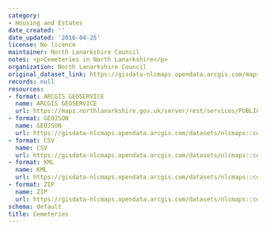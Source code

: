 ```yaml
---
category:
- Housing and Estates
date_created: ''
date_updated: '2016-04-25'
license: No licence
maintainer: North Lanarkshire Council
notes: <p>Cemeteries in North Lanarkshire</p>
organization: North Lanarkshire Council
original_dataset_link: https://gisdata-nlcmaps.opendata.arcgis.com/maps/nlcmaps::cemeteries
records: null
resources:
- format: ARCGIS GEOSERVICE
  name: ARCGIS GEOSERVICE
  url: https://maps.northlanarkshire.gov.uk/server/rest/services/PUBLIC/OPEN_DATA_LAYERS/FeatureServer/12
- format: GEOJSON
  name: GEOJSON
  url: https://gisdata-nlcmaps.opendata.arcgis.com/datasets/nlcmaps::cemeteries.geojson?outSR=%7B%22latestWkid%22%3A27700%2C%22wkid%22%3A27700%7D
- format: CSV
  name: CSV
  url: https://gisdata-nlcmaps.opendata.arcgis.com/datasets/nlcmaps::cemeteries.csv?outSR=%7B%22latestWkid%22%3A27700%2C%22wkid%22%3A27700%7D
- format: KML
  name: KML
  url: https://gisdata-nlcmaps.opendata.arcgis.com/datasets/nlcmaps::cemeteries.kml?outSR=%7B%22latestWkid%22%3A27700%2C%22wkid%22%3A27700%7D
- format: ZIP
  name: ZIP
  url: https://gisdata-nlcmaps.opendata.arcgis.com/datasets/nlcmaps::cemeteries.zip?outSR=%7B%22latestWkid%22%3A27700%2C%22wkid%22%3A27700%7D
schema: default
title: Cemeteries
---
```

